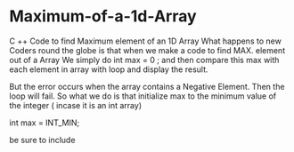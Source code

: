# Maximum-of-a-1d-Array
C ++ Code to find Maximum element of an 1D Array
What happens to new Coders round the globe is that
when we make a code to find MAX. element out of a Array
We simply do
int max = 0 ;
and then compare this max with each element in array with loop and display the result.

But the error occurs when the array contains a Negative Element.
Then the loop will fail.
So what we do is that
initialize max to the minimum value of the integer ( incase it is an int array)

int max = INT_MIN;

be sure to include <climits>
